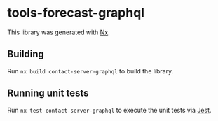 # tools-forecast-graphql

This library was generated with [Nx](https://nx.dev).

## Building

Run `nx build contact-server-graphql` to build the library.

## Running unit tests

Run `nx test contact-server-graphql` to execute the unit tests via [Jest](https://jestjs.io).
